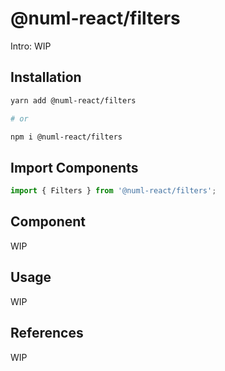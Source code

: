 # @numl-react/filters

Intro: WIP

## Installation

```sh
yarn add @numl-react/filters

# or

npm i @numl-react/filters
```

## Import Components

```jsx
import { Filters } from '@numl-react/filters';
```

## Component

WIP

## Usage

WIP

## References

WIP
